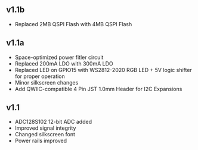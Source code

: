 ## v1.1b
* Replaced 2MB QSPI Flash with 4MB QSPI Flash

## v1.1a

* Space-optimized power fitler circuit
* Replaced 200mA LDO with 300mA LDO
* Replaced LED on GPIO15 with WS2812-2020 RGB LED + 5V logic shifter for proper operation
* Minor silkscreen changes
* Add QWIIC-compatible 4 Pin JST 1.0mm Header for I2C Expansions

## v1.1
* ADC128S102 12-bit ADC added
* Improved signal integrity
* Changed silkscreen font
* Power rails improved
